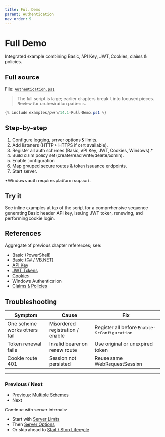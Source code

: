 ```yaml
---
title: Full Demo
parent: Authentication
nav_order: 9
---
```


# Full Demo

Integrated example combining Basic, API Key, JWT, Cookies, claims & policies.

## Full source

File: [`Authentication.ps1`][Authentication-Full]

> The full script is large; earlier chapters break it into focused pieces. Review for orchestration patterns.

```powershell
{% include examples/pwsh/14.1-Full-Demo.ps1 %}
```

## Step-by-step

1. Configure logging, server options & limits.
2. Add listeners (HTTP + HTTPS if cert available).
3. Register all auth schemes (Basic, API Key, JWT, Cookies, Windows).\*
4. Build claim policy set (create/read/write/delete/admin).
5. Enable configuration.
6. Map grouped secure routes & token issuance endpoints.
7. Start server.

\*Windows auth requires platform support.

## Try it

See inline examples at top of the script for a comprehensive sequence generating Basic header, API key, issuing JWT token,
renewing, and performing cookie login.

## References

Aggregate of previous chapter references; see:

- [Basic (PowerShell)][Basic (PowerShell)]
- [Basic (C# / VB.NET)][Basic (C# / VB.NET)]
- [API Key][API Key]
- [JWT Tokens][JWT Tokens]
- [Cookies][Cookies]
- [Windows Authentication][Windows Authentication]
- [Claims & Policies][Claims & Policies]

## Troubleshooting

| Symptom                      | Cause                            | Fix                                          |
| ---------------------------- | -------------------------------- | -------------------------------------------- |
| One scheme works others fail | Misordered registration / enable | Register all before `Enable-KrConfiguration` |
| Token renewal fails          | Invalid bearer on renew route    | Use original or unexpired token              |
| Cookie route 401             | Session not persisted            | Reuse same WebRequestSession                 |

---

### Previous / Next

- Previous: [Multiple Schemes][Prev]
- Next

Continue with server internals:

- Start with [Server Limits](../13.server-configuration/1.Server-Limits)
- Then [Server Options](../13.server-configuration/2.Server-Options)
- Or skip ahead to [Start / Stop Lifecycle](../14.lifecycle/1.Start-Stop)

[Authentication-Full]: https://github.com/Kestrun/Kestrun/blob/main/examples/PowerShell/Authentication/Authentication.ps1
[Basic (PowerShell)]: ./1.Basic-PS
[Basic (C# / VB.NET)]: ./2.Basic-MultiLang
[API Key]: ./3.Api-Key
[JWT Tokens]: ./4.Jwt
[Cookies]: ./5.Cookies
[Windows Authentication]: ./6.Windows-Authentication
[Claims & Policies]: ./7.Claims-Policies
[Prev]: ./8.Multiple-Schemes
